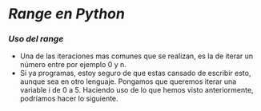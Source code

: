 # **_Range en Python_**

### **_Uso del range_**

- Una de las iteraciones mas comunes que se realizan, es la de iterar un número entre por ejemplo 0 y n.
- Si ya programas, estoy seguro de que estas cansado de escribir esto, aunque sea en otro lenguaje. Pongamos que queremos iterar una variable i de 0 a 5. Haciendo uso de lo que hemos visto anteriormente, podríamos hacer lo siguiente.

